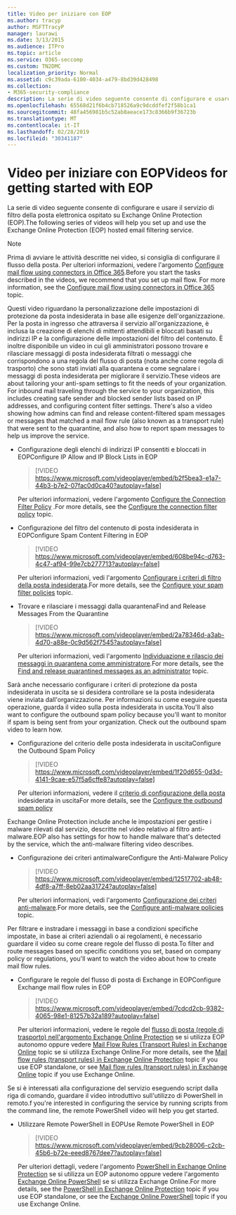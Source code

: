 ```yaml
---
title: Video per iniziare con EOP
ms.author: tracyp
author: MSFTTracyP
manager: laurawi
ms.date: 3/13/2015
ms.audience: ITPro
ms.topic: article
ms.service: O365-seccomp
ms.custom: TN2DMC
localization_priority: Normal
ms.assetid: c9c39ada-6100-4034-a479-8bd39d428498
ms.collection:
- M365-security-compliance
description: La serie di video seguente consente di configurare e usare il servizio di filtro della posta elettronica ospitato su Exchange Online Protection (EOP).
ms.openlocfilehash: 65568d21f6b4cb718526a9c9dcddfef2f58b1ca1
ms.sourcegitcommit: 48fa456981b5c52ab8aeace173c8366b9f36723b
ms.translationtype: MT
ms.contentlocale: it-IT
ms.lasthandoff: 02/28/2019
ms.locfileid: "30341187"
---
```

# <a name="videos-for-getting-started-with-eop"></a><span data-ttu-id="8a5c7-103">Video per iniziare con EOP</span><span class="sxs-lookup"><span data-stu-id="8a5c7-103">Videos for getting started with EOP</span></span>

<span data-ttu-id="8a5c7-104">La serie di video seguente consente di configurare e usare il servizio di filtro della posta elettronica ospitato su Exchange Online Protection (EOP).</span><span class="sxs-lookup"><span data-stu-id="8a5c7-104">The following series of videos will help you set up and use the Exchange Online Protection (EOP) hosted email filtering service.</span></span>
  
> [!NOTE]
> <span data-ttu-id="8a5c7-p101">Prima di avviare le attività descritte nei video, si consiglia di configurare il flusso della posta. Per ulteriori informazioni, vedere l'argomento [Configure mail flow using connectors in Office 365](http://technet.microsoft.com/library/854b5a50-4462-4836-a092-37e208d29624.aspx).</span><span class="sxs-lookup"><span data-stu-id="8a5c7-p101">Before you start the tasks described in the videos, we recommend that you set up mail flow. For more information, see the [Configure mail flow using connectors in Office 365](http://technet.microsoft.com/library/854b5a50-4462-4836-a092-37e208d29624.aspx) topic.</span></span> 
  
<span data-ttu-id="8a5c7-p102">Questi video riguardano la personalizzazione delle impostazioni di protezione da posta indesiderata in base alle esigenze dell'organizzazione. Per la posta in ingresso che attraversa il servizio all'organizzazione, è inclusa la creazione di elenchi di mittenti attendibili e bloccati basati su indirizzi IP e la configurazione delle impostazioni del filtro del contenuto. È inoltre disponibile un video in cui gli amministratori possono trovare e rilasciare messaggi di posta indesiderata filtrati o messaggi che corrispondono a una regola del flusso di posta (nota anche come regola di trasporto) che sono stati inviati alla quarantena e come segnalare i messaggi di posta indesiderata per migliorare il servizio.</span><span class="sxs-lookup"><span data-stu-id="8a5c7-p102">These videos are about tailoring your anti-spam settings to fit the needs of your organization. For inbound mail traveling through the service to your organization, this includes creating safe sender and blocked sender lists based on IP addresses, and configuring content filter settings. There's also a video showing how admins can find and release content-filtered spam messages or messages that matched a mail flow rule (also known as a transport rule) that were sent to the quarantine, and also how to report spam messages to help us improve the service.</span></span>
  
- <span data-ttu-id="8a5c7-110">Configurazione degli elenchi di indirizzi IP consentiti e bloccati in EOP</span><span class="sxs-lookup"><span data-stu-id="8a5c7-110">Configure IP Allow and IP Block Lists in EOP</span></span>
    > [!VIDEO https://www.microsoft.com/videoplayer/embed/b2f5bea3-e1a7-44b3-b7e2-07fac0d0ca40?autoplay=false]
  
    <span data-ttu-id="8a5c7-111">Per ulteriori informazioni, vedere l'argomento [Configure the Connection Filter Policy](../configure-the-connection-filter-policy.md) .</span><span class="sxs-lookup"><span data-stu-id="8a5c7-111">For more details, see the [Configure the connection filter policy](../configure-the-connection-filter-policy.md) topic.</span></span> 
    
- <span data-ttu-id="8a5c7-112">Configurazione del filtro del contenuto di posta indesiderata in EOP</span><span class="sxs-lookup"><span data-stu-id="8a5c7-112">Configure Spam Content Filtering in EOP</span></span>
    > [!VIDEO https://www.microsoft.com/videoplayer/embed/608be94c-d763-4c47-af94-99e7cb277713?autoplay=false]
  
    <span data-ttu-id="8a5c7-113">Per ulteriori informazioni, vedi l'argomento [Configurare i criteri di filtro della posta indesiderata](../configure-your-spam-filter-policies.md).</span><span class="sxs-lookup"><span data-stu-id="8a5c7-113">For more details, see the [Configure your spam filter policies](../configure-your-spam-filter-policies.md) topic.</span></span> 
    
- <span data-ttu-id="8a5c7-114">Trovare e rilasciare i messaggi dalla quarantena</span><span class="sxs-lookup"><span data-stu-id="8a5c7-114">Find and Release Messages From the Quarantine</span></span>
    > [!VIDEO https://www.microsoft.com/videoplayer/embed/2a78346d-a3ab-4d70-a88e-0c9d562f7545?autoplay=false]
  
    <span data-ttu-id="8a5c7-115">Per ulteriori informazioni, vedi l'argomento [Individuazione e rilascio dei messaggi in quarantena come amministratore](../find-and-release-quarantined-messages-as-an-administrator.md).</span><span class="sxs-lookup"><span data-stu-id="8a5c7-115">For more details, see the [Find and release quarantined messages as an administrator](../find-and-release-quarantined-messages-as-an-administrator.md) topic.</span></span> 
    
<span data-ttu-id="8a5c7-p103">Sarà anche necessario configurare i criteri di protezione da posta indesiderata in uscita se si desidera controllare se la posta indesiderata viene inviata dall'organizzazione. Per informazioni su come eseguire questa operazione, guarda il video sulla posta indesiderata in uscita.</span><span class="sxs-lookup"><span data-stu-id="8a5c7-p103">You'll also want to configure the outbound spam policy because you'll want to monitor if spam is being sent from your organization. Check out the outbound spam video to learn how.</span></span>
  
- <span data-ttu-id="8a5c7-118">Configurazione del criterio delle posta indesiderata in uscita</span><span class="sxs-lookup"><span data-stu-id="8a5c7-118">Configure the Outbound Spam Policy</span></span>
    > [!VIDEO https://www.microsoft.com/videoplayer/embed/1f20d655-0d3d-4141-9cae-e57f5a6cffe8?autoplay=false]
  
    <span data-ttu-id="8a5c7-119">Per ulteriori informazioni, vedere il [criterio di configurazione della posta](../configure-the-outbound-spam-policy.md) indesiderata in uscita</span><span class="sxs-lookup"><span data-stu-id="8a5c7-119">For more details, see the [Configure the outbound spam policy](../configure-the-outbound-spam-policy.md)</span></span>
    
<span data-ttu-id="8a5c7-120">Exchange Online Protection include anche le impostazioni per gestire i malware rilevati dal servizio, descritte nel video relativo al filtro anti-malware.</span><span class="sxs-lookup"><span data-stu-id="8a5c7-120">EOP also has settings for how to handle malware that's detected by the service, which the anti-malware filtering video describes.</span></span>
  
- <span data-ttu-id="8a5c7-121">Configurazione dei criteri antimalware</span><span class="sxs-lookup"><span data-stu-id="8a5c7-121">Configure the Anti-Malware Policy</span></span>
    > [!VIDEO https://www.microsoft.com/videoplayer/embed/12517702-ab48-4df8-a7ff-8eb02aa31724?autoplay=false]
  
    <span data-ttu-id="8a5c7-122">Per ulteriori informazioni, vedi l'argomento [Configurazione dei criteri anti-malware](../configure-anti-malware-policies.md).</span><span class="sxs-lookup"><span data-stu-id="8a5c7-122">For more details, see the [Configure anti-malware policies](../configure-anti-malware-policies.md) topic.</span></span> 
    
<span data-ttu-id="8a5c7-123">Per filtrare e instradare i messaggi in base a condizioni specifiche impostate, in base ai criteri aziendali o ai regolamenti, è necessario guardare il video su come creare regole del flusso di posta.</span><span class="sxs-lookup"><span data-stu-id="8a5c7-123">To filter and route messages based on specific conditions you set, based on company policy or regulations, you'll want to watch the video about how to create mail flow rules.</span></span>
  
- <span data-ttu-id="8a5c7-124">Configurare le regole del flusso di posta di Exchange in EOP</span><span class="sxs-lookup"><span data-stu-id="8a5c7-124">Configure Exchange mail flow rules in EOP</span></span>
    > [!VIDEO https://www.microsoft.com/videoplayer/embed/7cdcd2cb-9382-4065-98e1-81257b32a189?autoplay=false]
  
    <span data-ttu-id="8a5c7-125">Per ulteriori informazioni, vedere le regole del [flusso di posta (regole di trasporto) nell'argomento Exchange Online Protection](mail-flow-rules-transport-rules-0.md) se si utilizza EOP autonomo oppure vedere [Mail Flow Rules (Transport Rules) in Exchange Online](http://technet.microsoft.com/library/743bd525-0ca2-426d-b76c-b4a052bc8886.aspx) topic se si utilizza Exchange Online.</span><span class="sxs-lookup"><span data-stu-id="8a5c7-125">For more details, see the [Mail flow rules (transport rules) in Exchange Online Protection](mail-flow-rules-transport-rules-0.md) topic if you use EOP standalone, or see [Mail flow rules (transport rules) in Exchange Online](http://technet.microsoft.com/library/743bd525-0ca2-426d-b76c-b4a052bc8886.aspx) topic if you use Exchange Online.</span></span>
    
<span data-ttu-id="8a5c7-126">Se si è interessati alla configurazione del servizio eseguendo script dalla riga di comando, guardare il video introduttivo sull'utilizzo di PowerShell in remoto.</span><span class="sxs-lookup"><span data-stu-id="8a5c7-126">f you're interested in configuring the service by running scripts from the command line, the remote PowerShell video will help you get started.</span></span>
  
- <span data-ttu-id="8a5c7-127">Utilizzare Remote PowerShell in EOP</span><span class="sxs-lookup"><span data-stu-id="8a5c7-127">Use Remote PowerShell in EOP</span></span>
    > [!VIDEO https://www.microsoft.com/videoplayer/embed/9cb28006-c2cb-45b6-b72e-eeed8767dee7?autoplay=false]
  
    <span data-ttu-id="8a5c7-128">Per ulteriori dettagli, vedere l'argomento [PowerShell in Exchange Online Protection](http://technet.microsoft.com/library/f7918a88-774a-405e-945b-bc2f5ee9f748.aspx) se si utilizza un EOP autonomo oppure vedere l'argomento [Exchange Online PowerShell](http://technet.microsoft.com/library/1cb603b0-2961-4afe-b879-b048fe0f64a2.aspx) se si utilizza Exchange Online.</span><span class="sxs-lookup"><span data-stu-id="8a5c7-128">For more details, see the [PowerShell in Exchange Online Protection](http://technet.microsoft.com/library/f7918a88-774a-405e-945b-bc2f5ee9f748.aspx) topic if you use EOP standalone, or see the [Exchange Online PowerShell](http://technet.microsoft.com/library/1cb603b0-2961-4afe-b879-b048fe0f64a2.aspx) topic if you use Exchange Online.</span></span> 
    

